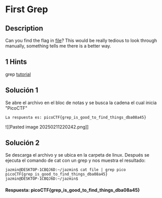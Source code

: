 # First Grep
## Description

Can you find the flag in [file](https://jupiter.challenges.picoctf.org/static/495d43ee4a2b9f345a4307d053b4d88d/file)? This would be really tedious to look through manually, something tells me there is a better way.
##  1 Hints 

grep [tutorial](https://ryanstutorials.net/linuxtutorial/grep.php)

## Solución 1

Se abre el archivo en el bloc de notas y se busca la cadena el cual inicia "PicoCTF"

```
La respuesta es: picoCTF{grep_is_good_to_find_things_dba08a45}
```

![[Pasted image 20250211220242.png]]

## Solución 2

Se descarga el archivo y se ubica en la carpeta de linux.
Después se ejecuta el comando de cat con un grep y nos muestra el resultado:

```
jazmin@DESKTOP-1CBQJ6D:~/jazmin$ cat file | grep pico
picoCTF{grep_is_good_to_find_things_dba08a45}
jazmin@DESKTOP-1CBQJ6D:~/jazmin$
```

#### Respuesta: picoCTF{grep_is_good_to_find_things_dba08a45}